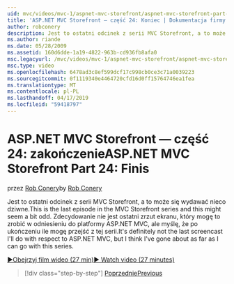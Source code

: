 ```yaml
---
uid: mvc/videos/mvc-1/aspnet-mvc-storefront/aspnet-mvc-storefront-part-24-finis
title: 'ASP.NET MVC Storefront — część 24: Koniec | Dokumentacja firmy Microsoft'
author: robconery
description: Jest to ostatni odcinek z serii MVC Storefront, a to może się wydawać nieco dziwne. Zdecydowanie nie jest ostatni zrzut ekranu, który mogę to zrobić w odniesieniu do programu ASP.NET...
ms.author: riande
ms.date: 05/28/2009
ms.assetid: 160d6dde-1a19-4822-963b-cd936fb8afa0
msc.legacyurl: /mvc/videos/mvc-1/aspnet-mvc-storefront/aspnet-mvc-storefront-part-24-finis
msc.type: video
ms.openlocfilehash: 6478ad3c8ef599dcf17c998cb0ce3c71a0039223
ms.sourcegitcommit: 0f1119340e4464720cfd16d0ff15764746ea1fea
ms.translationtype: MT
ms.contentlocale: pl-PL
ms.lasthandoff: 04/17/2019
ms.locfileid: "59418797"
---
```

# <a name="aspnet-mvc-storefront-part-24-finis"></a><span data-ttu-id="2445e-104">ASP.NET MVC Storefront — część 24: zakończenie</span><span class="sxs-lookup"><span data-stu-id="2445e-104">ASP.NET MVC Storefront Part 24: Finis</span></span>

<span data-ttu-id="2445e-105">przez [Rob Conery](https://github.com/robconery)</span><span class="sxs-lookup"><span data-stu-id="2445e-105">by [Rob Conery](https://github.com/robconery)</span></span>

<span data-ttu-id="2445e-106">Jest to ostatni odcinek z serii MVC Storefront, a to może się wydawać nieco dziwne.</span><span class="sxs-lookup"><span data-stu-id="2445e-106">This is the last episode in the MVC Storefront series and this might seem a bit odd.</span></span> <span data-ttu-id="2445e-107">Zdecydowanie nie jest ostatni zrzut ekranu, który mogę to zrobić w odniesieniu do platformy ASP.NET MVC, ale myślę, że po ukończeniu ile mogę przejść z tej serii.</span><span class="sxs-lookup"><span data-stu-id="2445e-107">It's definitely not the last screencast I'll do with respect to ASP.NET MVC, but I think I've gone about as far as I can go with this series.</span></span>

[<span data-ttu-id="2445e-108">&#9654;Obejrzyj film wideo (27 min)</span><span class="sxs-lookup"><span data-stu-id="2445e-108">&#9654; Watch video (27 minutes)</span></span>](https://channel9.msdn.com/Blogs/ASP-NET-Site-Videos/aspnet-mvc-storefront-part-24-finis)

> [!div class="step-by-step"]
> [<span data-ttu-id="2445e-109">Poprzednie</span><span class="sxs-lookup"><span data-stu-id="2445e-109">Previous</span></span>](aspnet-mvc-storefront-part-23-getting-started-with-domain-driven-design.md)
